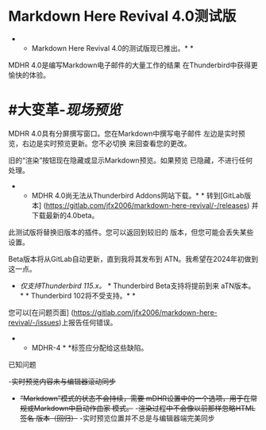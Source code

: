 # Markdown Here Revival 4.0测试版

* * Markdown Here Revival 4.0的测试版现已推出。* *

MDHR 4.0是编写Markdown电子邮件的大量工作的结果
在Thunderbird中获得更愉快的体验。

# #大变革-_现场预览_

MDHR 4.0具有分屏撰写窗口。您在Markdown中撰写电子邮件
左边是实时预览，右边是实时预览更新。您不必切换
来回查看您的更改。

<div id="video"></div>

旧的“渲染”按钮现在隐藏或显示Markdown预览。如果预览
已隐藏，不进行任何处理。

* * MDHR 4.0尚无法从Thunderbird Addons网站下载。* *
转到[GitLab版本] (https://gitlab.com/jfx2006/markdown-here-revival/-/releases)
并下载最新的4.0beta。

此测试版将替换旧版本的插件。您可以返回到较旧的
版本，但您可能会丢失某些设置。

Beta版本将从GitLab自动更新，直到我将其发布到
ATN。我希望在2024年初做到这一点。

* *仅支持Thunderbird 115.x。* * Thunderbird Beta支持将提前到来
aTN版本。* * Thunderbird 102将不受支持。* *

您可以[在问题页面] (https://gitlab.com/jfx2006/markdown-here-revival/-/issues)上报告任何错误。
* * MDHR-4 * *标签应分配给这些缺陷。

已知问题

-<strike>实时预览内容未与编辑器滚动同步</strike>
- <strike>“Markdown”模式的状态不会持续，需要
mDHR设置中的一个选项，用于在常规或Markdown中启动作曲家
模式。</strike>
-<strike>渲染过程中不会像以前那样忽略HTML签名
版本（回归）</strike>
-实时预览位置并不总是与编辑器端完美同步

